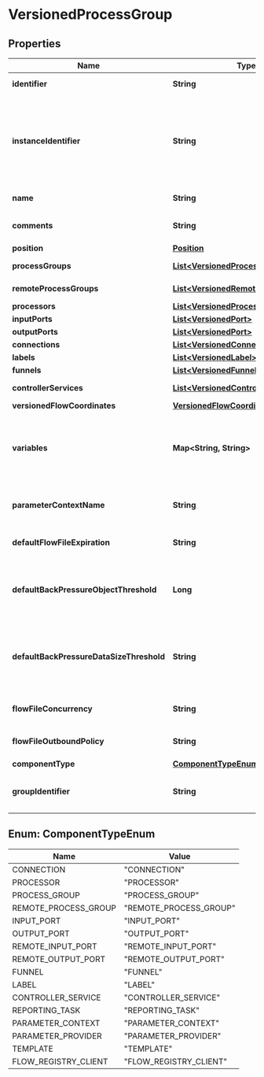 # VersionedProcessGroup

## Properties
Name | Type | Description | Notes
------------ | ------------- | ------------- | -------------
**identifier** | **String** | The component&#x27;s unique identifier |  [optional]
**instanceIdentifier** | **String** | The instance ID of an existing component that is described by this VersionedComponent, or null if this is not mapped to an instantiated component |  [optional]
**name** | **String** | The component&#x27;s name |  [optional]
**comments** | **String** | The user-supplied comments for the component |  [optional]
**position** | [**Position**](Position.md) |  |  [optional]
**processGroups** | [**List&lt;VersionedProcessGroup&gt;**](VersionedProcessGroup.md) | The child Process Groups |  [optional]
**remoteProcessGroups** | [**List&lt;VersionedRemoteProcessGroup&gt;**](VersionedRemoteProcessGroup.md) | The Remote Process Groups |  [optional]
**processors** | [**List&lt;VersionedProcessor&gt;**](VersionedProcessor.md) | The Processors |  [optional]
**inputPorts** | [**List&lt;VersionedPort&gt;**](VersionedPort.md) | The Input Ports |  [optional]
**outputPorts** | [**List&lt;VersionedPort&gt;**](VersionedPort.md) | The Output Ports |  [optional]
**connections** | [**List&lt;VersionedConnection&gt;**](VersionedConnection.md) | The Connections |  [optional]
**labels** | [**List&lt;VersionedLabel&gt;**](VersionedLabel.md) | The Labels |  [optional]
**funnels** | [**List&lt;VersionedFunnel&gt;**](VersionedFunnel.md) | The Funnels |  [optional]
**controllerServices** | [**List&lt;VersionedControllerService&gt;**](VersionedControllerService.md) | The Controller Services |  [optional]
**versionedFlowCoordinates** | [**VersionedFlowCoordinates**](VersionedFlowCoordinates.md) |  |  [optional]
**variables** | **Map&lt;String, String&gt;** | The Variables in the Variable Registry for this Process Group (not including any ancestor or descendant Process Groups) |  [optional]
**parameterContextName** | **String** | The name of the parameter context used by this process group |  [optional]
**defaultFlowFileExpiration** | **String** | The default FlowFile Expiration for this Process Group. |  [optional]
**defaultBackPressureObjectThreshold** | **Long** | Default value used in this Process Group for the maximum number of objects that can be queued before back pressure is applied. |  [optional]
**defaultBackPressureDataSizeThreshold** | **String** | Default value used in this Process Group for the maximum data size of objects that can be queued before back pressure is applied. |  [optional]
**flowFileConcurrency** | **String** | The configured FlowFile Concurrency for the Process Group |  [optional]
**flowFileOutboundPolicy** | **String** | The FlowFile Outbound Policy for the Process Group |  [optional]
**componentType** | [**ComponentTypeEnum**](#ComponentTypeEnum) |  |  [optional]
**groupIdentifier** | **String** | The ID of the Process Group that this component belongs to |  [optional]

<a name="ComponentTypeEnum"></a>
## Enum: ComponentTypeEnum
Name | Value
---- | -----
CONNECTION | &quot;CONNECTION&quot;
PROCESSOR | &quot;PROCESSOR&quot;
PROCESS_GROUP | &quot;PROCESS_GROUP&quot;
REMOTE_PROCESS_GROUP | &quot;REMOTE_PROCESS_GROUP&quot;
INPUT_PORT | &quot;INPUT_PORT&quot;
OUTPUT_PORT | &quot;OUTPUT_PORT&quot;
REMOTE_INPUT_PORT | &quot;REMOTE_INPUT_PORT&quot;
REMOTE_OUTPUT_PORT | &quot;REMOTE_OUTPUT_PORT&quot;
FUNNEL | &quot;FUNNEL&quot;
LABEL | &quot;LABEL&quot;
CONTROLLER_SERVICE | &quot;CONTROLLER_SERVICE&quot;
REPORTING_TASK | &quot;REPORTING_TASK&quot;
PARAMETER_CONTEXT | &quot;PARAMETER_CONTEXT&quot;
PARAMETER_PROVIDER | &quot;PARAMETER_PROVIDER&quot;
TEMPLATE | &quot;TEMPLATE&quot;
FLOW_REGISTRY_CLIENT | &quot;FLOW_REGISTRY_CLIENT&quot;
